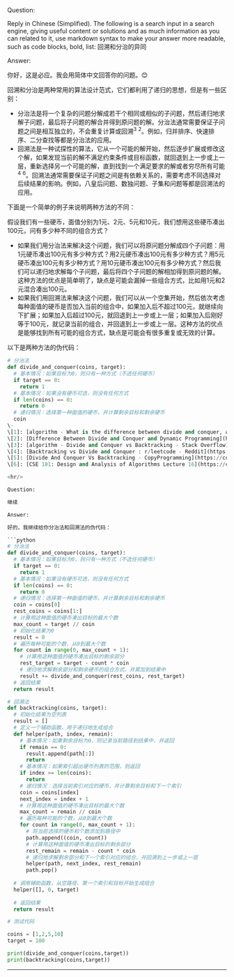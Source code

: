 Question:

Reply in Chinese (Simplified).
The following is a search input in a search engine, giving useful content or solutions and as much information as you can related to it, use markdown syntax to make your answer more readable, such as code blocks, bold, list:
回溯和分治的异同

Answer:

你好，这是必应。我会用简体中文回答你的问题。😊

回溯和分治是两种常用的算法设计范式，它们都利用了递归的思想，但是有一些区别：

- 分治法是将一个复杂的问题分解成若干个相同或相似的子问题，然后递归地求解子问题，最后将子问题的解合并得到原问题的解。分治法通常需要保证子问题之间是相互独立的，不会重复计算或回溯<sup>3</sup> <sup>2</sup>。例如，归并排序、快速排序、二分查找等都是分治法的应用。
- 回溯法是一种试探性的算法，它从一个可能的解开始，然后逐步扩展或修改这个解，如果发现当前的解不满足约束条件或目标函数，就回退到上一步或上一层，重新选择另一个可能的解，直到找到一个满足要求的解或者穷尽所有可能<sup>4</sup> <sup>6</sup>。回溯法通常需要保证子问题之间是有依赖关系的，需要考虑不同选择对后续结果的影响。例如，八皇后问题、数独问题、子集和问题等都是回溯法的应用。

下面是一个简单的例子来说明两种方法的不同：

假设我们有一些硬币，面值分别为1元、2元、5元和10元，我们想用这些硬币凑出100元，问有多少种不同的组合方式？

- 如果我们用分治法来解决这个问题，我们可以将原问题分解成四个子问题：用1元硬币凑出100元有多少种方式？用2元硬币凑出100元有多少种方式？用5元硬币凑出100元有多少种方式？用10元硬币凑出100元有多少种方式？然后我们可以递归地求解每个子问题，最后将四个子问题的解相加得到原问题的解。这种方法的优点是简单明了，缺点是可能会漏掉一些组合方式，比如用1元和2元混合凑出100元。
- 如果我们用回溯法来解决这个问题，我们可以从一个空集开始，然后依次考虑每种面值的硬币是否加入当前的组合中，如果加入后不超过100元，就继续向下扩展；如果加入后超过100元，就回退到上一步或上一层；如果加入后刚好等于100元，就记录当前的组合，并回退到上一步或上一层。这种方法的优点是能够找到所有可能的组合方式，缺点是可能会有很多重复或无效的计算。

以下是两种方法的伪代码：

```python
# 分治法
def divide_and_conquer(coins, target):
  # 基本情况：如果目标为0，则只有一种方式（不选任何硬币）
  if target == 0:
    return 1
  # 基本情况：如果没有硬币可选，则没有任何方式
  if len(coins) == 0:
    return 0
  # 递归情况：选择第一种面值的硬币，并计算剩余目标和剩余硬币
  coin
\-
\[1]: [algorithm - What is the difference between divide and conquer, and ...](https://stackoverflow.com/questions/41140614/what-is-the-difference-between-divide-and-conquer-and-branch-and-reduce)
\[2]: [Difference Between Divide and Conquer and Dynamic Programming](https://www.interviewbit.com/blog/difference-between-divide-and-conquer-and-dynamic-programming/)
\[3]: [algorithm - Divide and Conquer vs Backtracking - Stack Overflow](https://stackoverflow.com/questions/72590204/divide-and-conquer-vs-backtracking)
\[4]: [Backtracking vs Divide and Conquer : r/leetcode - Reddit](https://www.reddit.com/r/leetcode/comments/vagey2/backtracking_vs_divide_and_conquer/)
\[5]: [Divide And Conquer Vs Backtracking - CopyProgramming](https://copyprogramming.com/howto/divide-and-conquer-vs-backtracking)
\[6]: [CSE 101: Design and Analysis of Algorithms Lecture 16](https://cseweb.ucsd.edu/classes/fa18/cse101-b/lec16.pdf)

<hr/>

Question:

继续

Answer:

好的，我继续给你分治法和回溯法的伪代码：

```python
# 分治法
def divide_and_conquer(coins, target):
  # 基本情况：如果目标为0，则只有一种方式（不选任何硬币）
  if target == 0:
    return 1
  # 基本情况：如果没有硬币可选，则没有任何方式
  if len(coins) == 0:
    return 0
  # 递归情况：选择第一种面值的硬币，并计算剩余目标和剩余硬币
  coin = coins[0]
  rest_coins = coins[1:]
  # 计算用这种面值的硬币凑出目标的最大个数
  max_count = target // coin
  # 初始化结果为0
  result = 0
  # 遍历每种可能的个数，从0到最大个数
  for count in range(0, max_count + 1):
    # 计算用这种面值的硬币凑出目标的剩余部分
    rest_target = target - count * coin
    # 递归地求解剩余部分和剩余硬币的组合方式，并累加到结果中
    result += divide_and_conquer(rest_coins, rest_target)
  # 返回结果
  return result

# 回溯法
def backtracking(coins, target):
  # 初始化结果为空列表
  result = []
  # 定义一个辅助函数，用于递归地生成组合
  def helper(path, index, remain):
    # 基本情况：如果剩余目标为0，则记录当前路径到结果中，并返回
    if remain == 0:
      result.append(path[:])
      return
    # 基本情况：如果索引超出硬币列表的范围，则返回
    if index >= len(coins):
      return
    # 递归情况：选择当前索引对应的硬币，并计算剩余目标和下一个索引
    coin = coins[index]
    next_index = index + 1
    # 计算用这种面值的硬币凑出目标的最大个数
    max_count = remain // coin
    # 遍历每种可能的个数，从0到最大个数
    for count in range(0, max_count + 1):
      # 将当前选择的硬币和个数添加到路径中
      path.append((coin, count))
      # 计算用这种面值的硬币凑出目标的剩余部分
      rest_remain = remain - count * coin
      # 递归地求解剩余部分和下一个索引对应的组合，并回溯到上一步或上一层
      helper(path, next_index, rest_remain)
      path.pop()
  
  # 调用辅助函数，从空路径、第一个索引和目标开始生成组合
  helper([], 0, target)
  
  # 返回结果
  return result

# 测试代码

coins = [1,2,5,10]
target = 100

print(divide_and_conquer(coins,target))
print(backtracking(coins,target))
```


<hr/>

